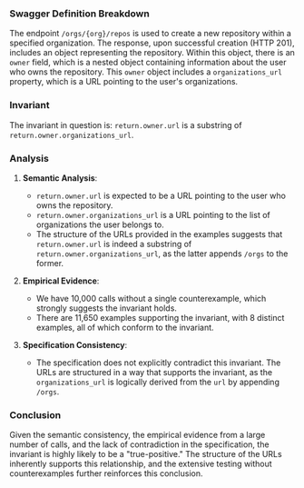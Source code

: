 ### Swagger Definition Breakdown

The endpoint `/orgs/{org}/repos` is used to create a new repository within a specified organization. The response, upon successful creation (HTTP 201), includes an object representing the repository. Within this object, there is an `owner` field, which is a nested object containing information about the user who owns the repository. This `owner` object includes a `organizations_url` property, which is a URL pointing to the user's organizations.

### Invariant

The invariant in question is: `return.owner.url` is a substring of `return.owner.organizations_url`.

### Analysis

1. **Semantic Analysis**:
   - `return.owner.url` is expected to be a URL pointing to the user who owns the repository.
   - `return.owner.organizations_url` is a URL pointing to the list of organizations the user belongs to.
   - The structure of the URLs provided in the examples suggests that `return.owner.url` is indeed a substring of `return.owner.organizations_url`, as the latter appends `/orgs` to the former.

2. **Empirical Evidence**:
   - We have 10,000 calls without a single counterexample, which strongly suggests the invariant holds.
   - There are 11,650 examples supporting the invariant, with 8 distinct examples, all of which conform to the invariant.

3. **Specification Consistency**:
   - The specification does not explicitly contradict this invariant. The URLs are structured in a way that supports the invariant, as the `organizations_url` is logically derived from the `url` by appending `/orgs`.

### Conclusion
Given the semantic consistency, the empirical evidence from a large number of calls, and the lack of contradiction in the specification, the invariant is highly likely to be a "true-positive." The structure of the URLs inherently supports this relationship, and the extensive testing without counterexamples further reinforces this conclusion.

